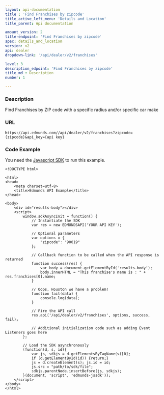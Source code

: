 ```yaml
---
layout: api-documentation
title : 'Find Franchises by zipcode'
title_active_left_menu: 'Details and Location'
title_parent: Api documentation

amount_version: 2
title-endpoint: 'Find Franchises by zipcode'
spec: details_and_location
version: v2
api: dealer
dropdown-link: '/api/dealer/v2/franchises'

level: 3
description_edpoint: 'Find Franchises by zipcode'
title_md : Description
number: 1

---
```



### Description

Find Franchises by ZIP code with a specific radius and/or specific car make

### URL

    https://api.edmunds.com//api/dealer/v2/franchises?zipcode={zipcode}&api_key={api key}
    
### Code Example

You need the [Javascript SDK](https://github.com/EdmundsAPI/edmunds-javascript-sdk) to run this example.

    <!DOCTYPE html>

    <html>
    <head>
        <meta charset=utf-8>
        <title>Edmunds API Example</title>
    </head>

    <body>
        <div id="results-body"></div>
        <script>
            window.sdkAsyncInit = function() {
                // Instantiate the SDK
                var res = new EDMUNDSAPI('YOUR API KEY');

                // Optional parameters
                var options = {
                    "zipcode": "90019"
                };

                // Callback function to be called when the API response is returned
                function success(res) {
                    var body = document.getElementById('results-body');
                    body.innerHTML = "This franchise's name is : " + res.franchises[0].name;
                }

                // Oops, Houston we have a problem!
                function fail(data) {
                    console.log(data);
                }

                // Fire the API call
                res.api('/api/dealer/v2/franchises', options, success, fail);

                // Additional initialization code such as adding Event Listeners goes here
            };

            // Load the SDK asynchronously
            (function(d, s, id){
                var js, sdkjs = d.getElementsByTagName(s)[0];
                if (d.getElementById(id)) {return;}
                js = d.createElement(s); js.id = id;
                js.src = "path/to/sdk/file";
                sdkjs.parentNode.insertBefore(js, sdkjs);
            }(document, 'script', 'edmunds-jssdk'));
        </script>
    </body>
    </html>
